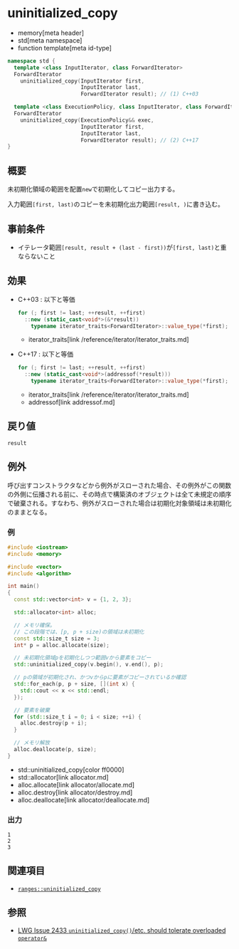 # uninitialized_copy
* memory[meta header]
* std[meta namespace]
* function template[meta id-type]

```cpp
namespace std {
  template <class InputIterator, class ForwardIterator>
  ForwardIterator
    uninitialized_copy(InputIterator first,
                       InputIterator last,
                       ForwardIterator result); // (1) C++03

  template <class ExecutionPolicy, class InputIterator, class ForwardIterator>
  ForwardIterator
    uninitialized_copy(ExecutionPolicy&& exec,
                       InputIterator first,
                       InputIterator last,
                       ForwardIterator result); // (2) C++17
}
```

## 概要
未初期化領域の範囲を配置`new`で初期化してコピー出力する。

入力範囲`[first, last)`のコピーを未初期化出力範囲`[result, )`に書き込む。

## 事前条件

- イテレータ範囲`[result, result + (last - first))`が`[first, last)`と重ならないこと

## 効果
- C++03 : 以下と等価
    ```cpp
    for (; first != last; ++result, ++first)
      ::new (static_cast<void*>(&*result))
        typename iterator_traits<ForwardIterator>::value_type(*first);
    ```
    * iterator_traits[link /reference/iterator/iterator_traits.md]

- C++17 : 以下と等価
    ```cpp
    for (; first != last; ++result, ++first)
      ::new (static_cast<void*>(addressof(*result)))
        typename iterator_traits<ForwardIterator>::value_type(*first);
    ```
    * iterator_traits[link /reference/iterator/iterator_traits.md]
    * addressof[link addressof.md]


## 戻り値
`result`

## 例外

呼び出すコンストラクタなどから例外がスローされた場合、その例外がこの関数の外側に伝播される前に、その時点で構築済のオブジェクトは全て未規定の順序で破棄される。すなわち、例外がスローされた場合は初期化対象領域は未初期化のままとなる。


### 例
```cpp example
#include <iostream>
#include <memory>

#include <vector>
#include <algorithm>

int main()
{
  const std::vector<int> v = {1, 2, 3};

  std::allocator<int> alloc;

  // メモリ確保。
  // この段階では、[p, p + size)の領域は未初期化
  const std::size_t size = 3;
  int* p = alloc.allocate(size);

  // 未初期化領域pを初期化しつつ範囲vから要素をコピー
  std::uninitialized_copy(v.begin(), v.end(), p);

  // pの領域が初期化され、かつvからpに要素がコピーされているか確認
  std::for_each(p, p + size, [](int x) {
    std::cout << x << std::endl;
  });

  // 要素を破棄
  for (std::size_t i = 0; i < size; ++i) {
    alloc.destroy(p + i);
  }

  // メモリ解放
  alloc.deallocate(p, size);
}
```
* std::uninitialized_copy[color ff0000]
* std::allocator[link allocator.md]
* alloc.allocate[link allocator/allocate.md]
* alloc.destroy[link allocator/destroy.md]
* alloc.deallocate[link allocator/deallocate.md]

### 出力
```
1
2
3
```


## 関連項目
- [`ranges::uninitialized_copy`](ranges_uninitialized_copy.md)


## 参照
- [LWG Issue 2433 `uninitialized_copy()`/etc. should tolerate overloaded `operator&`](https://wg21.cmeerw.net/lwg/issue2433)
